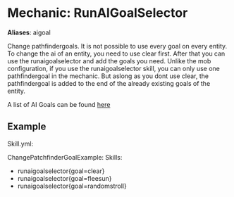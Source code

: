 Mechanic: RunAIGoalSelector
======================

**Aliases**: aigoal

Change pathfindergoals. It is not possible to use every goal on every
entity. To change the ai of an entity, you need to use clear first.
After that you can use the runaigoalselector and add the goals you need.
Unlike the mob configuration, if you use the runaigoalselector skill,
you can only use one pathfindergoal in the mechanic. But aslong as you
dont use clear, the pathfindergoal is added to the end of the already
existing goals of the entity.

A list of AI Goals can be found
[here](/Mobs/Custom-AI#ai-goal-selectors)

Example
-------

Skill.yml:

ChangePatchfinderGoalExample:
  Skills:
  - runaigoalselector{goal=clear}
  - runaigoalselector{goal=fleesun}
  - runaigoalselector{goal=randomstroll}